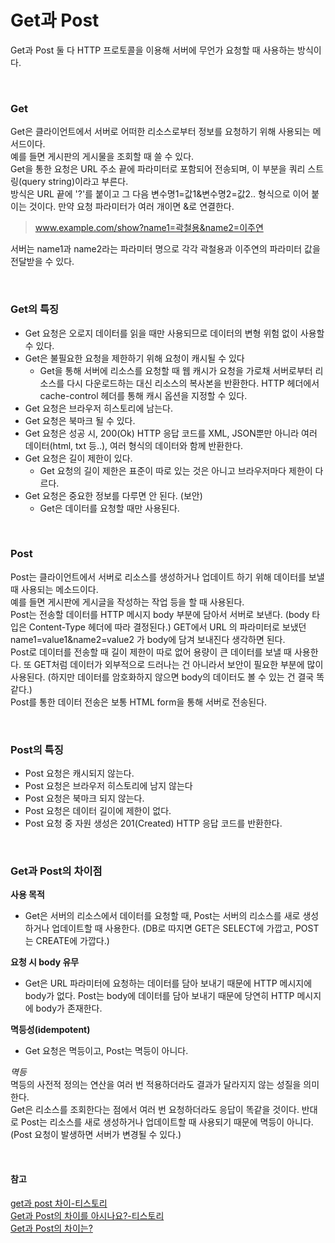 # Get과 Post

Get과 Post 둘 다 HTTP 프로토콜을 이용해 서버에 무언가 요청할 때 사용하는 방식이다.

<br>

### Get
Get은 클라이언트에서 서버로 어떠한 리소스로부터 정보를 요청하기 위해 사용되는 메서드이다.  
예를 들면 게시판의 게시물을 조회할 때 쓸 수 있다.  
Get을 통한 요청은 URL 주소 끝에 파라미터로 포함되어 전송되며, 이 부분을 쿼리 스트링(query string)이라고 부른다.  
방식은 URL 끝에 '?'를 붙이고 그 다음 변수명1=값1&변수명2=값2.. 형식으로 이어 붙이는 것이다. 만약 요청 파라미터가 여러 개이면 &로 연결한다.  
>www.example.com/show?name1=곽철용&name2=이주연

서버는 name1과 name2라는 파라미터 명으로 각각 곽철용과 이주연의 파라미터 값을 전달받을 수 있다.  

<br>

### Get의 특징
- Get 요청은 오로지 데이터를 읽을 때만 사용되므로 데이터의 변형 위험 없이 사용할 수 있다.
- Get은 불필요한 요청을 제한하기 위해 요청이 캐시될 수 있다
  - Get을 통해 서버에 리소스를 요청할 때 웹 캐시가 요청을 가로채 서버로부터 리소스를 다시 다운로드하는 대신 리소스의 복사본을 반환한다. HTTP 헤더에서 cache-control 헤더를 통해 캐시 옵션을 지정할 수 있다.
- Get 요청은 브라우저 히스토리에 남는다.
- Get 요청은 북마크 될 수 있다.
- Get 요청은 성공 시, 200(Ok) HTTP 응답 코드를 XML, JSON뿐만 아니라 여러 데이터(html, txt 등..), 여러 형식의 데이터와 함께 반환한다.
- Get 요청은 길이 제한이 있다.
  - Get 요청의 길이 제한은 표준이 따로 있는 것은 아니고 브라우저마다 제한이 다르다.
- Get 요청은 중요한 정보를 다루면 안 된다. (보안)
  - Get은 데이터를 요청할 때만 사용된다.

<br>

### Post
Post는 클라이언트에서 서버로 리소스를 생성하거나 업데이트 하기 위해 데이터를 보낼 때 사용되는 메소드이다.  
예를 들면 게시판에 게시글을 작성하는 작업 등을 할 때 사용된다.  
Post는 전송할 데이터를 HTTP 메시지 body 부분에 담아서 서버로 보낸다. (body 타입은 Content-Type 헤더에 따라 결정된다.) GET에서 URL 의 파라미터로 보냈던 name1=value1&name2=value2 가 body에 담겨 보내진다 생각하면 된다.  
Post로 데이터를 전송할 때 길이 제한이 따로 없어 용량이 큰 데이터를 보낼 때 사용한다. 또 GET처럼 데이터가 외부적으로 드러나는 건 아니라서 보안이 필요한 부분에 많이 사용된다. (하지만 데이터를 암호화하지 않으면 body의 데이터도 볼 수 있는 건 결국 똑같다.)  
Post를 통한 데이터 전송은 보통 HTML form을 통해 서버로 전송된다.

<br>

### Post의 특징
- Post 요청은 캐시되지 않는다.
- Post 요청은 브라우저 히스토리에 남지 않는다
- Post 요청은 북마크 되지 않는다.
- Post 요청은 데이터 길이에 제한이 없다.
- Post 요청 중 자원 생성은 201(Created) HTTP 응답 코드를 반환한다.

<br>

### Get과 Post의 차이점

**사용 목적**  
- Get은 서버의 리소스에서 데이터를 요청할 때, Post는 서버의 리소스를 새로 생성하거나 업데이트할 때 사용한다. (DB로 따지면 GET은 SELECT에 가깝고, POST는 CREATE에 가깝다.)

**요청 시 body 유무**  
- Get은 URL 파라미터에 요청하는 데이터를 담아 보내기 때문에 HTTP 메시지에 body가 없다. Post는 body에 데이터를 담아 보내기 때문에 당연히 HTTP 메시지에 body가 존재한다.

**멱등성(idempotent)**  
- Get 요청은 멱등이고, Post는 멱등이 아니다.

*멱등*  
멱등의 사전적 정의는 연산을 여러 번 적용하더라도 결과가 달라지지 않는 성질을 의미한다.  
Get은 리소스를 조회한다는 점에서 여러 번 요청하더라도 응답이 똑같을 것이다. 반대로 Post는 리소스를 새로 생성하거나 업데이트할 때 사용되기 때문에 멱등이 아니다. (Post 요청이 발생하면 서버가 변경될 수 있다.)

<br>

#### 참고
[get과 post 차이-티스토리](https://noahlogs.tistory.com/35)  
[Get과 Post의 차이를 아시나요?-티스토리](https://whales.tistory.com/120)  
[Get과 Post의 차이는?](https://gyoogle.dev/blog/interview/%EB%84%A4%ED%8A%B8%EC%9B%8C%ED%81%AC.html#get%E1%84%80%E1%85%AA-post%E1%84%8B%E1%85%B4-%E1%84%8E%E1%85%A1%E1%84%8B%E1%85%B5%E1%84%82%E1%85%B3%E1%86%AB)